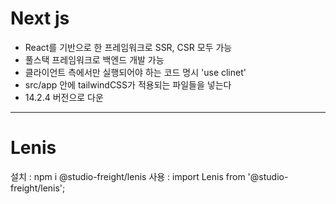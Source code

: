 # Next js

- React를 기반으로 한 프레임워크로 SSR, CSR 모두 가능
- 풀스택 프레임워크로 백엔드 개발 가능
- 클라이언트 측에서만 실행되어야 하는 코드 명시
'use clinet'
- src/app 안에 tailwindCSS가 적용되는 파일들을 넣는다
- 14.2.4 버전으로 다운

--- 

# Lenis

설치 : npm i @studio-freight/lenis
사용 : import Lenis from '@studio-freight/lenis';